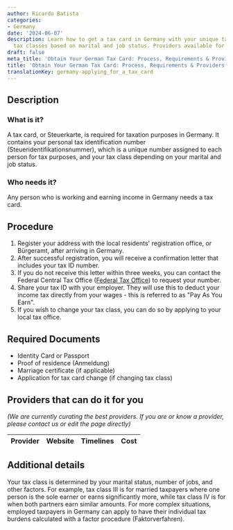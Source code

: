 ```yaml
---
author: Ricardo Batista
categories:
- Germany
date: '2024-06-07'
description: Learn how to get a tax card in Germany with your unique tax ID. Understand
  tax classes based on marital and job status. Providers available for assistance.
draft: false
meta_title: 'Obtain Your German Tax Card: Process, Requirements & Providers'
title: 'Obtain Your German Tax Card: Process, Requirements & Providers'
translationKey: germany-applying_for_a_tax_card
---
```



## Description
### What is it?
A tax card, or Steuerkarte, is required for taxation purposes in Germany. It contains your personal tax identification number (Steueridentifikationsnummer), which is a unique number assigned to each person for tax purposes, and your tax class depending on your marital and job status.

### Who needs it?
Any person who is working and earning income in Germany needs a tax card.

## Procedure
1. Register your address with the local residents' registration office, or Bürgeramt, after arriving in Germany.
2. After successful registration, you will receive a confirmation letter that includes your tax ID number.
3. If you do not receive this letter within three weeks, you can contact the Federal Central Tax Office ([Federal Tax Office](https://www.bzst.de/DE/Home/home_node.html)) to request your number.
4. Share your tax ID with your employer. They will use this to deduct your income tax directly from your wages - this is referred to as "Pay As You Earn".
5. If you wish to change your tax class, you can do so by applying to your local tax office. 

## Required Documents
- Identity Card or Passport
- Proof of residence (Anmeldung)
- Marriage certificate (if applicable)
- Application for tax card change (if changing tax class)

## Providers that can do it for you

_(We are currently curating the best providers. If you are or know a provider, please contact us or edit the page directly)_

| Provider        |     Website     |     Timelines    |       Cost      |
| --------------- | --------------- |  :-------------: | :-------------: |

## Additional details
Your tax class is determined by your marital status, number of jobs, and other factors. For example, tax class III is for married taxpayers where one person is the sole earner or earns significantly more, while tax class IV is for when both partners earn similar amounts. For more complex situations, employed taxpayers in Germany can apply to have their individual tax burdens calculated with a factor procedure (Faktorverfahren).
